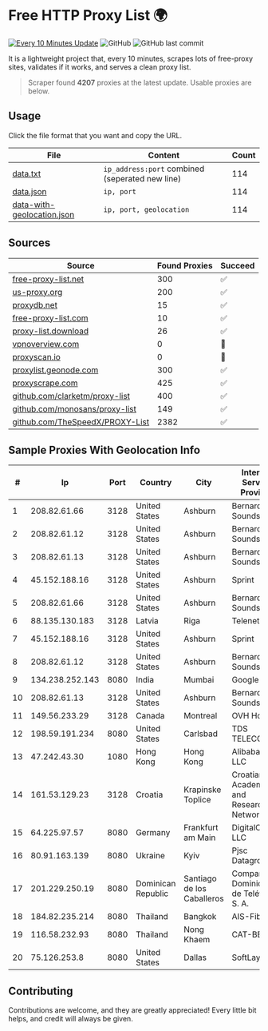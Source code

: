 
# Free HTTP Proxy List 🌍

[![Every 10 Minutes Update](https://github.com/mertguvencli/http-proxy-list/actions/workflows/main.yml/badge.svg?branch=main)](https://github.com/mertguvencli/http-proxy-list/actions/workflows/main.yml)
![GitHub](https://img.shields.io/github/license/mertguvencli/http-proxy-list)
![GitHub last commit](https://img.shields.io/github/last-commit/mertguvencli/http-proxy-list)

It is a lightweight project that, every 10 minutes, scrapes lots of free-proxy sites, validates if it works, and serves a clean proxy list.


> Scraper found **4207** proxies at the latest update. Usable proxies are below.

## Usage

Click the file format that you want and copy the URL.


|File|Content|Count|
|----|-------|-----|
|[data.txt](https://raw.githubusercontent.com/mertguvencli/http-proxy-list/main/proxy-list/data.txt)|`ip_address:port` combined (seperated new line)|114|
|[data.json](https://raw.githubusercontent.com/mertguvencli/http-proxy-list/main/proxy-list/data.json)|`ip, port`|114|
|[data-with-geolocation.json](https://raw.githubusercontent.com/mertguvencli/http-proxy-list/main/proxy-list/data-with-geolocation.json)|`ip, port, geolocation`|114|

## Sources

|Source|Found Proxies|Succeed|
|------|-------------|-------|
|[free-proxy-list.net](https://free-proxy-list.net)|300|✅|
|[us-proxy.org](https://www.us-proxy.org)|200|✅|
|[proxydb.net](http://proxydb.net)|15|✅|
|[free-proxy-list.com](https://free-proxy-list.com/?page=&port=&type%5B%5D=http&type%5B%5D=https&up_time=0&search=Search)|10|✅|
|[proxy-list.download](https://www.proxy-list.download/HTTP)|26|✅|
|[vpnoverview.com](https://vpnoverview.com/privacy/anonymous-browsing/free-proxy-servers)|0|🚫|
|[proxyscan.io](https://www.proxyscan.io)|0|🚫|
|[proxylist.geonode.com](https://proxylist.geonode.com/api/proxy-list?limit=300&page=1&sort_by=lastChecked&sort_type=desc&protocols=http,https)|300|✅|
|[proxyscrape.com](https://api.proxyscrape.com/v2/?request=displayproxies&protocol=http&timeout=10000&country=all&ssl=all&anonymity=all)|425|✅|
|[github.com/clarketm/proxy-list](https://raw.githubusercontent.com/clarketm/proxy-list/master/proxy-list-raw.txt)|400|✅|
|[github.com/monosans/proxy-list](https://raw.githubusercontent.com/monosans/proxy-list/main/proxies/http.txt)|149|✅|
|[github.com/TheSpeedX/PROXY-List](https://raw.githubusercontent.com/TheSpeedX/PROXY-List/master/http.txt)|2382|✅|


## Sample Proxies With Geolocation Info

|#|Ip|Port|Country|City|Internet Service Provider|
|-|--|----|-------|----|-------------------------|
|1|208.82.61.66|3128|United States|Ashburn|Bernardi Sounds|
|2|208.82.61.12|3128|United States|Ashburn|Bernardi Sounds|
|3|208.82.61.13|3128|United States|Ashburn|Bernardi Sounds|
|4|45.152.188.16|3128|United States|Ashburn|Sprint|
|5|208.82.61.66|3128|United States|Ashburn|Bernardi Sounds|
|6|88.135.130.183|3128|Latvia|Riga|Telenet SIA|
|7|45.152.188.16|3128|United States|Ashburn|Sprint|
|8|208.82.61.12|3128|United States|Ashburn|Bernardi Sounds|
|9|134.238.252.143|8080|India|Mumbai|Google LLC|
|10|208.82.61.13|3128|United States|Ashburn|Bernardi Sounds|
|11|149.56.233.29|3128|Canada|Montreal|OVH Hosting|
|12|198.59.191.234|8080|United States|Carlsbad|TDS TELECOM|
|13|47.242.43.30|1080|Hong Kong|Hong Kong|Alibaba.com LLC|
|14|161.53.129.23|3128|Croatia|Krapinske Toplice|Croatian Academic and Research Network|
|15|64.225.97.57|8080|Germany|Frankfurt am Main|DigitalOcean, LLC|
|16|80.91.163.139|8080|Ukraine|Kyiv|Pjsc Datagroup|
|17|201.229.250.19|8080|Dominican Republic|Santiago de los Caballeros|Compañía Dominicana de Teléfonos S. A.|
|18|184.82.235.214|8080|Thailand|Bangkok|AIS-Fibre|
|19|116.58.232.93|8080|Thailand|Nong Khaem|CAT-BB|
|20|75.126.253.8|8080|United States|Dallas|SoftLayer|



## Contributing

Contributions are welcome, and they are greatly appreciated! Every
little bit helps, and credit will always be given.

